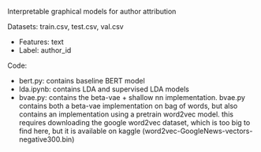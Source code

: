 Interpretable graphical models for author attribution

Datasets: train.csv, test.csv, val.csv
* Features: text
* Label: author_id

Code:
* bert.py: contains baseline BERT model
* lda.ipynb: contains LDA and supervised LDA models
* bvae.py: contains the beta-vae + shallow nn implementation.
bvae.py contains both a beta-vae implementation on bag of words,
but also contains an implementation using a pretrain word2vec model. this
requires downloading the google word2vec dataset, which is too big to find here,
but it is available on kaggle (word2vec-GoogleNews-vectors-negative300.bin)
